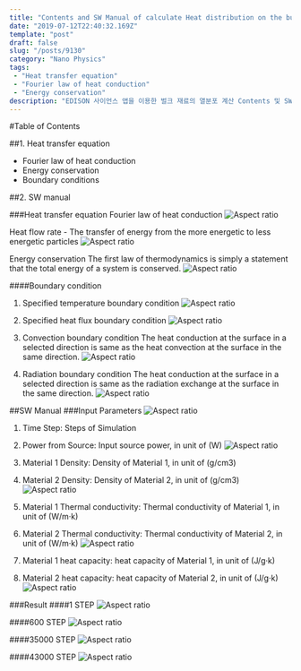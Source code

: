```yaml
---
title: "Contents and SW Manual of calculate Heat distribution on the bulk materials/벌크 재료의 열분포 계산 Contents 및 SW Manual"
date: "2019-07-12T22:40:32.169Z"
template: "post"
draft: false
slug: "/posts/9130"
category: "Nano Physics"
tags: 
 - "Heat transfer equation"
 - "Fourier law of heat conduction"
 - "Energy conservation"
description: "EDISON 사이언스 앱을 이용한 벌크 재료의 열분포 계산 Contents 및 SW Manual"
---
```

#Table of Contents

##1. Heat transfer equation
- Fourier law of heat conduction 
- Energy conservation
- Boundary conditions

##2. SW manual


###Heat transfer equation
Fourier law of heat conduction
![Aspect ratio](/media/POST/9130/0.jpg)


Heat flow rate - The transfer of energy from the more energetic to less energetic particles
![Aspect ratio](/media/POST/9130/1.jpg)


Energy conservation
The first law of thermodynamics is simply a statement that the total energy of a system is conserved.
![Aspect ratio](/media/POST/9130/2.jpg)


####Boundary condition
1. Specified temperature boundary condition
![Aspect ratio](/media/POST/9130/3.jpg)


2. Specified heat flux boundary condition
![Aspect ratio](/media/POST/9130/4.jpg)


3. Convection boundary condition
The heat conduction at the surface in a selected direction is same as the heat convection at the surface in the same direction.
![Aspect ratio](/media/POST/9130/5.jpg)


4. Radiation boundary condition
The heat conduction at the surface in a selected direction is same as the radiation exchange at the surface in the same direction.
![Aspect ratio](/media/POST/9130/6.jpg)



##SW Manual
###Input Parameters
![Aspect ratio](/media/POST/9130/7.jpg)

1. Time Step: Steps of Simulation
2. Power from Source: Input source power, in unit of (W)
![Aspect ratio](/media/POST/9130/8.jpg)

3. Material 1 Density: Density of Material 1, in unit of (g/cm3) 
4. Material 2 Density: Density of Material 2, in unit of (g/cm3)
![Aspect ratio](/media/POST/9130/9.jpg)


3. Material 1 Thermal conductivity: Thermal conductivity of Material 1, in unit of (W/m·k) 
4. Material 2 Thermal conductivity: Thermal conductivity of Material 2, in unit of (W/m·k)
![Aspect ratio](/media/POST/9130/10.jpg)


6. Material 1 heat capacity: heat capacity of Material 1, in unit of (J/g·k) 
7. Material 2 heat capacity: heat capacity of Material 2, in unit of (J/g·k)
![Aspect ratio](/media/POST/9130/11.jpg)


###Result
####1 STEP
![Aspect ratio](/media/POST/9130/12.jpg)

####600 STEP
![Aspect ratio](/media/POST/9130/13.jpg)

####35000 STEP
![Aspect ratio](/media/POST/9130/14.jpg)

####43000 STEP
![Aspect ratio](/media/POST/9130/15.jpg)
